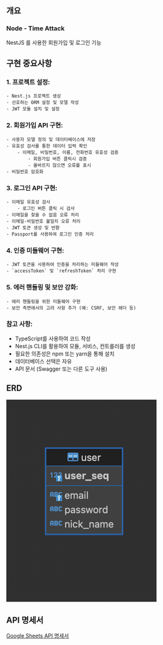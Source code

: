 ## 개요

### Node - Time Attack

NestJS 를 사용한 회원가입 및 로그인 기능

## 구현 중요사항

### 1. **프로젝트 설정:**

    - Nest.js 프로젝트 생성
    - 선호하는 ORM 설정 및 모델 작성
    - JWT 모듈 설치 및 설정

### 2. **회원가입 API 구현:**

    - 사용자 모델 정의 및 데이터베이스에 저장
    - 유효성 검사를 통한 데이터 입력 확인
        - 이메일, 비밀번호, 이름, 전화번호 유효성 검증
            - 회원가입 버튼 클릭시 검증
            - 올바르지 않으면 오류를 표시
    - 비밀번호 암호화

### 3. **로그인 API 구현:**

    - 이메일 유효성 검사
        - 로그인 버튼 클릭 시 검사
    - 이메일을 찾을 수 없음 오류 처리
    - 이메일-비밀번호 불일치 오류 처리
    - JWT 토큰 생성 및 반환
    - Passport를 사용하여 로그인 인증 처리

### 4. **인증 미들웨어 구현:**

    - JWT 토큰을 사용하여 인증을 처리하는 미들웨어 작성
    - `accessToken` 및 `refreshToken` 처리 구현

### 5. **에러 핸들링 및 보안 강화:**

    - 에러 핸들링을 위한 미들웨어 구현
    - 보안 측면에서의 고려 사항 추가 (예: CSRF, 보안 헤더 등)

### **참고 사항:**

- TypeScript를 사용하여 코드 작성
- Nest.js CLI를 활용하여 모듈, 서비스, 컨트롤러를 생성
- 필요한 의존성은 npm 또는 yarn을 통해 설치
- 데이터베이스 선택은 자유
- API 문서 (Swagger 또는 다른 도구 사용)

## ERD

![이미지 설명](./스크린샷%202024-01-06%20오전%2011.50.44.png)

## API 명세서

[Google Sheets API 명세서](https://docs.google.com/spreadsheets/d/1f7DvlQHWSWGAsySC2wqhvTIa8gKj-TFCXtNCD9NhyNU/edit#gid=0)
